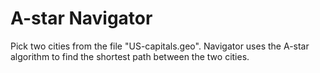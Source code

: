 # A-star Navigator

Pick two cities from the file "US-capitals.geo". Navigator uses the A-star algorithm to find the shortest path between the two cities.
